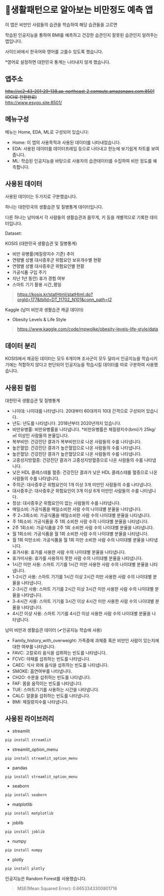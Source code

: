 💉생활패턴으로 알아보는 비만정도 예측 앱
========

이 앱은 비만인 사람들의 습관을 학습하여 해당 습관들을 고르면

학습된 인공지능을 통하여 BMI를 예측하고 건강한 습관인지 잘못된 습관인지 알려주는 앱입니다.

사이드바에서 한국어와 영어를 고를수 있도록 했습니다.

*영어로 설정하면 대한민국 통계는 나타내지 않게 했습니다.

앱주소
----
~~http://ec2-43-201-29-138.ap-northeast-2.compute.amazonaws.com:8501 (OCI로 전환완료)~~   
http://www.esyoo.site:8501/

메뉴구성
----
메뉴는 Home, EDA, ML로 구성되어 있습니다:

- Home: 이 앱의 사용목적과 사용된 데이터를 나타내었습니다.
- EDA: 사용된 데이터를 데이터프레임 등으로 나타내고 한눈에 보기쉽게 차트를 보여줍니다.
- ML: 학습된 인공지능을 바탕으로 사용자의 습관데이터를 수집하여 비만 정도를 예측합니다.

사용된 데이터
----
사용된 데이터는 두가지로 구분했습니다.

하나는 대한민국의 생활습관 및 질병통계 데이터입니다.

다른 하나는 남미에서 각 사람들의 생활습관과 몸무게, 키 등을 개별적으로 기록한 데이터입니다. 

Dataset:

KOSIS (대한민국 생활습관 및 질병통계)
- 비만 유병률(체질량지수 기준) 추이
- 연령별 성별 대사증후군 위험요인 보유개수별 현황
- 연령별 성별 대사증후군 위험요인별 현황
- 가공식품 구입 주기
- 지난 1년 동안) 휴가 경험 여부
- 스마트 기기 활용 시간_평일
>https://kosis.kr/statHtml/statHtml.do?orgId=177&tblId=DT_11702_N101&conn_path=I2


Kaggle (남미 비만과 생활습관 캐글 데이터)
- Obesity Levels & Life Style
>https://www.kaggle.com/code/mpwolke/obesity-levels-life-style/data

데이터 분리
----
KOSIS에서 제공된 데이터는 모두 6개이며 조사군이 모두 달라서 인공지능을 학습시키기에는 적합하지 않다고 판단되어
인공지능을 학습시킬 데이터를 따로 구분하여 사용했습니다.

사용된 컬럼
----
대한민국 생활습관 및 질병통계
- 나이대: 나이대를 나타냅니다. 20대부터 60대까지 10대 간격으로 구성되어 있습니다.
- 년도: 년도를 나타냅니다. 2018년부터 2020년까지 있습니다.
- 비만유병률: 비만유병률을 나타냅니다. *비만유병률은 체질량지수(bmi)가 25kg/㎡ 이상인 사람들의 분율입니다.
- 복부비만: 건강진단 결과가 복부비만으로 나온 사람들의 수를 나타냅니다.
- 높은혈압: 건강진단 결과가 높은혈압으로 나온 사람들의 수를 나타냅니다.
- 높은혈당: 건강진단 결과가 높은혈당으로 나온 사람들의 수를 나타냅니다.
- 고중성지방혈증: 건강진단 결과가 고중성지방혈증으로 나온 사람들의 수를 나타냅니다.
- 낮은 HDL 콜레스테롤 혈증: 건강진단 결과가 낮은 HDL 콜레스테롤 혈증으로 나온 사람들의 수를 나타냅니다.
- 주의군: 대사증후군 위험요인이 1개 이상 3개 미만인 사람들의 수를 나타냅니다.
- 대사증후군: 대사증후군 위험요인이 3개 이상 6개 미만인 사람들의 수를 나타냅니다.
- 정상: 대사증후군 위험요인이 없는 사람들의 수를 나타냅니다.
- 매일소비: 가공식품을 매일소비한 사람 수의 나이대별 분율을 나타냅니다.
- 주 2~3회소비: 가공식품을 매일소비한 사람 수의 나이대별 분율을 나타냅니다.
- 주 1회소비: 가공식품을 주 1회 소비한 사람 수의 나이대별 분율을 나타냅니다.
- 2주 1회소비: 가공식품을 2주 1회 소비한 사람 수의 나이대별 분율을 나타냅니다.
- 월 1회소비: 가공식품을 월 1회 소비한 사람 수의 나이대별 분율을 나타냅니다.
- 월 1회 미만소비: 가공식품을 월 1회 미만 소비한 사람 수의 나이대별 분율을 나타냅니다.
- 휴가사용: 휴가를 사용한 사람 수의 나이대별 분율을 나타냅니다.
- 휴가미사용: 휴가를 사용하지 못한 사람 수의 나이대별 분율을 나타냅니다.
- 1시간 미만 사용: 스마트 기기를 1시간 미만 사용한 사람 수의 나이대별 분율을 나타냅니다.
- 1-2시간 사용: 스마트 기기를 1시간 이상 2시간 미만 사용한 사람 수의 나이대별 분율을 나타냅니다.
- 2-3시간 사용: 스마트 기기를 2시간 이상 3시간 미만 사용한 사람 수의 나이대별 분율을 나타냅니다.
- 3-4시간 사용: 스마트 기기를 3시간 이상 4시간 미만 사용한 사람 수의 나이대별 분율을 나타냅니다.
- 4시간 이상 사용: 스마트 기기를 4시간 이상 사용한 사람 수의 나이대별 분율을 나타냅니다.

남미 비만과 생활습관 데이터 (✔인공지능 학습에 사용)
- Family_history_with_overweight: 가족중에 과체중 혹은 비만인 사람이 있는지에 대한 여부를 나타냅니다.
- FAVC: 고칼로리 음식을 섭취하는 빈도를 나타냅니다.
- FCVC: 야채를 섭취하는 빈도를 나타냅니다.
- CAEC: 식사 외에 음식을 섭취하는 빈도를 나타냅니다.
- SMOKE: 흡연여부를 나타냅니다.
- CH2O: 수분을 섭취하는 빈도를 나타냅니다.
- FAF: 몸을 움직이는 빈도를 나타냅니다.
- TUE: 스마트기기를 사용하는 시간을 나타냅니다.
- CALC: 알콜을 섭취하는 빈도를 나타냅니다.
- BMI: 체질량지수를 나타냅니다.

사용된 라이브러리
----
- streamlit
``` python
pip install streamlit
```
- streamlit_option_menu
``` python
pip install streamlit_option_menu
```
- pandas
``` python
pip install streamlit_option_menu
```
- seaborn
``` python
pip install seaborn
```
- matplotlib
``` python
pip install matplotlib
```
- joblib
``` python
pip install joblib
```
- numpy
``` python
pip install numpy
```
- plotly
``` python
pip install plotly
```

인공지능은 Random Forest를 사용했습니다.
>MSE(Mean Squared Error): 0.6653343300801716
